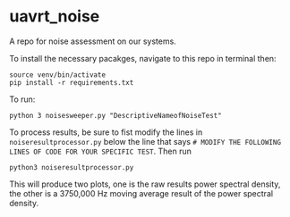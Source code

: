 # uavrt_noise
A repo for noise assessment on our systems.

To install the necessary pacakges, navigate to this repo in terminal then:
```
source venv/bin/activate
pip install -r requirements.txt
```

To run:
```
python 3 noisesweeper.py "DescriptiveNameofNoiseTest"
```

To process results, be sure to fist modify the lines in `noiseresultprocessor.py` below the line that says `# MODIFY THE FOLLOWING LINES OF CODE FOR YOUR SPECIFIC TEST`. Then run
```
python3 noiseresultprocessor.py
```

This will produce two plots, one is the raw results power spectral density, the other is a 3750,000 Hz moving average result of the power spectral density. 

